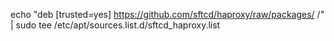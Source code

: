 echo "deb [trusted=yes] https://github.com/sftcd/haproxy/raw/packages/ /" | sudo tee /etc/apt/sources.list.d/sftcd_haproxy.list
